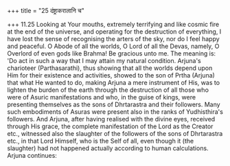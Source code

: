 +++
title = "25 दंष्ट्राकरालानि च"

+++
11.25 Looking at Your mouths, extremely terrifying and like cosmic fire
at the end of the universe, and operating for the destruction of
everything, I have lost the sense of recognising the arters of the sky,
nor do I feel happy and peaceful. O Abode of all the worlds, O Lord of
all the Devas, namely, O Overlord of even gods like Brahma! Be gracious
unto me. The meaning is: 'Do act in such a way that I may attain my
natural condition. Arjuna's charioteer (Parthasarathi), thus showing
that all the worlds depend upon Him for their existence and activities,
showed to the son of Prtha (Arjuna) that what He wanted to do, making
Arjuna a mere instrument of His, was to lighten the burden of the earth
through the destruction of all those who were of Asuric manifestations
and who, in the guise of kings, were presenting themselves as the sons
of Dhrtarastra and their followers. Many such embodiments of Asuras were
present also in the ranks of Yudhisthira's followers. And Arjuna, after
having realised with the divine eyes, received through His grace, the
complete manifestation of the Lord as the Creator etc., witnessed also
the slaughter of the followers of the sons of Dhrtarastra etc., in that
Lord Himself, who is the Self of all, even though it (the slaughter) had
not happened actually according to human calculations. Arjuna continues:
